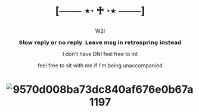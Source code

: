 <h1 align="center"></[](i)>


[─── ⋆⋅ ♰ ⋅⋆ ───]


</h1>


  
<p align="center"> W2I 

<p align="center"> 𝗦𝗹𝗼𝘄 𝗿𝗲𝗽𝗹𝘆 𝗼𝗿 𝗻𝗼 𝗿𝗲𝗽𝗹𝘆. 𝗟𝗲𝗮𝘃𝗲 𝗺𝘀𝗴 𝗶𝗻 𝗿𝗲𝘁𝗿𝗼𝘀𝗽𝗿𝗶𝗻𝗴 𝗶𝗻𝘀𝘁𝗲𝗮𝗱 

<p align="center"> I don't have DNI feel free to int
    
<p align="center"> feel free to sit with me if I'm being unaccompanied 





<h1 align="center"></[](h)>

</h1>
<h1 align="center"></[](h)>
  
![9570d008ba73dc840af676e0b67a1197](https://github.com/user-attachments/assets/11faabdc-302c-4edf-86e8-7ecf45b71aed)

